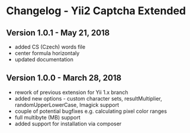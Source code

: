 Changelog - Yii2 Captcha Extended
=================================

Version 1.0.1 - May 21, 2018
------------------------------

- added CS (Czech) words file
- center formula horizontaly
- updated documentation


Version 1.0.0 - March 28, 2018
------------------------------

- rework of previous extension for Yii 1.x branch
- added new options - custom character sets, resultMultiplier, randomUpperLowerCase, Imagick support
- couple of potential bugfixes e.g. calculating pixel color ranges
- full multibyte (MB) support
- added support for installation via composer
